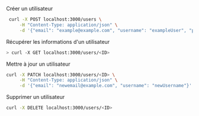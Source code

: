 Créer un utilisateur
```bash
 curl -X POST localhost:3000/users \
     -H "Content-Type: application/json" \
     -d '{"email": "example@example.com", "username": "exampleUser", "password": "examplePassword", "role": "user"}'
```

Récupérer les informations d'un utilisateur
```bash
> curl -X GET localhost:3000/users/<ID>
```

Mettre à jour un utilisateur
```bash
curl -X PATCH localhost:3000/users/<ID> \
     -H "Content-Type: application/json" \
     -d '{"email": "newemail@example.com", "username": "newUsername"}'
```

Supprimer un utilisateur
```bash
curl -X DELETE localhost:3000/users/<ID>
```